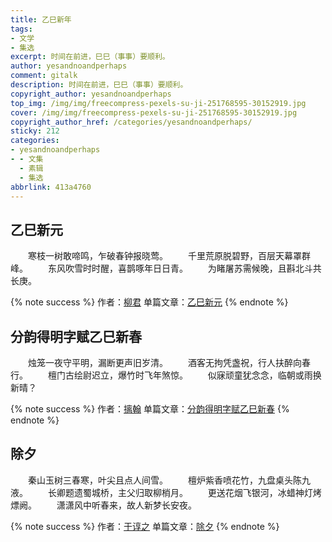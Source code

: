 ```yaml
---
title: 乙巳新年
tags:
- 文学
- 集选
excerpt: 时间在前进，巳巳（事事）要顺利。
author: yesandnoandperhaps
comment: gitalk
description: 时间在前进，巳巳（事事）要顺利。
copyright_author: yesandnoandperhaps
top_img: /img/img/freecompress-pexels-su-ji-251768595-30152919.jpg
cover: /img/img/freecompress-pexels-su-ji-251768595-30152919.jpg
copyright_author_href: /categories/yesandnoandperhaps/
sticky: 212
categories:
- yesandnoandperhaps
- - 文集
  - 素辑
  - 集选
abbrlink: 413a4760
---
```


## 乙巳新元

&emsp;&emsp;寒枝一树敢啼鸣，乍破春钟报晓莺。
&emsp;&emsp;千里荒原脱碧野，百层天幕罩群峰。
&emsp;&emsp;东风吹雪时时醒，喜鹊啄年日日青。
&emsp;&emsp;为睹屠苏需候晚，且斟北斗共长庚。

{% note success %}
作者：[柳君](/categories/%E4%BD%9C%E8%80%85/%E6%9F%B3%E5%90%9B/)
单篇文章：[乙巳新元](/posts/8a749b90.html)
{% endnote %}

## 分韵得明字赋乙巳新春

&emsp;&emsp;烛笼一夜守平明，漏断更声旧岁清。
&emsp;&emsp;酒客无拘凭盏祝，行人扶醉向春行。
&emsp;&emsp;檀门古绘尉迟立，爆竹时飞年煞惊。
&emsp;&emsp;似寐顽童犹念念，临朝或雨换新晴？

{% note success %}
作者：[摛翰](/categories/%E4%BD%9C%E8%80%85/%E6%91%9B%E7%BF%B0/)
单篇文章：[分韵得明字赋乙巳新春](/posts/e5548b7a.html)
{% endnote %}

## 除夕

&emsp;&emsp;秦山玉树三春寒，叶尖且点人间雪。
&emsp;&emsp;檀炉紫香喷花竹，九盘桌头陈九液。
&emsp;&emsp;长卿题遗蜀城桥，主父归取柳梢月。
&emsp;&emsp;更送花烟飞银河，冰蜡神灯烤熛阙。
&emsp;&emsp;潇潇风中听春来，故人新梦长安夜。

{% note success %}
作者：[于谆之](/categories/%E4%BD%9C%E8%80%85/%E4%BA%8E%E8%B0%86%E4%B9%8B/)
单篇文章：[除夕](/posts/7bb12cb7.html)
{% endnote %}